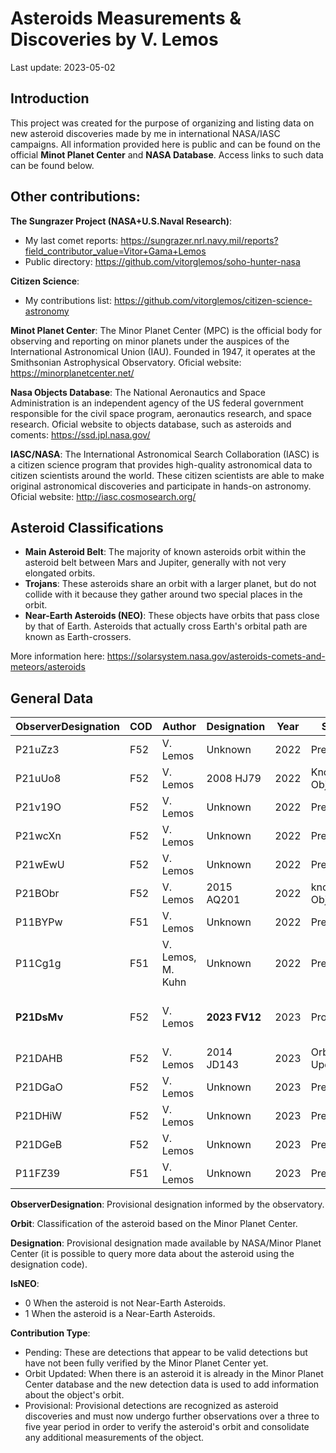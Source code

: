 # Asteroids Measurements & Discoveries by V. Lemos
Last update: 2023-05-02

## Introduction 
This project was created for the purpose of organizing and listing data on new asteroid discoveries made by me in international NASA/IASC campaigns. All information provided here is public and can be found on the official **Minot Planet Center** and **NASA Database**. Access links to such data can be found below.

## Other contributions:
**The Sungrazer Project (NASA+U.S.Naval Research)**: 
- My last comet reports: https://sungrazer.nrl.navy.mil/reports?field_contributor_value=Vitor+Gama+Lemos
- Public directory: https://github.com/vitorglemos/soho-hunter-nasa

**Citizen Science**: 
- My contributions list: https://github.com/vitorglemos/citizen-science-astronomy

**Minot Planet Center**: The Minor Planet Center (MPC) is the official body for observing and reporting on minor planets under the auspices of the International Astronomical Union (IAU). Founded in 1947, it operates at the Smithsonian Astrophysical Observatory. Oficial website: https://minorplanetcenter.net/ 

**Nasa Objects Database**: The National Aeronautics and Space Administration is an independent agency of the US federal government responsible for the civil space program, aeronautics research, and space research. Oficial website to objects database, such as asteroids and coments: https://ssd.jpl.nasa.gov/

**IASC/NASA**: The International Astronomical Search Collaboration (IASC) is a citizen science program that provides high-quality astronomical data to citizen scientists around the world. These citizen scientists are able to make original astronomical discoveries and participate in hands-on astronomy.  Oficial website: http://iasc.cosmosearch.org/

## Asteroid Classifications
- **Main Asteroid Belt**: The majority of known asteroids orbit within the asteroid belt between Mars and Jupiter, generally with not very elongated orbits. 
- **Trojans**: These asteroids share an orbit with a larger planet, but do not collide with it because they gather around two special places in the orbit.
- **Near-Earth Asteroids (NEO)**: These objects have orbits that pass close by that of Earth. Asteroids that actually cross Earth's orbital path are known as Earth-crossers.

More information here: https://solarsystem.nasa.gov/asteroids-comets-and-meteors/asteroids

## General Data

| ObserverDesignation | COD |Author | Designation | Year | Status | Campaign | CampaignMonth| Contribution | ObserverTelescope | Orbit | IsNEO | Link |
| ------------------- | ---| ------ | ---------------------| -----| -------| -------| ------------- | -------------- | --------- | ---------- | ---- | -- |
| P21uZz3 |F52| V. Lemos | Unknown | 2022 | Preliminary | IASC | August | Pending | Pan-STARRS 2 | Unknown | 0 | |
| P21uUo8 |F52| V. Lemos | 2008 HJ79 | 2022 | Known Object | IASC | August | Orbit Updated | Pan-STARRS 2 | Main Belt | 0 | https://ssd.jpl.nasa.gov/tools/sbdb_lookup.html#/?sstr=2008%20HJ79 |
| P21v19O |F52| V. Lemos | Unknown | 2022 | Preliminary | IASC | August | Pending | Pan-STARRS 2 | Unknown | 0 | |
| P21wcXn |F52| V. Lemos | Unknown | 2022 | Preliminary | IASC | September | Pending | Pan-STARRS 2 | Unknown | 0 | |
| P21wEwU |F52| V. Lemos | Unknown | 2022 | Preliminary | IASC | September | Pending | Pan-STARRS 2 | Unknown | 0 | |
| P21BObr	|F52| V. Lemos | 2015 AQ201 | 2022 | known Object | IASC | November | Orbit Updated | Pan-STARRS 2 | Main Belt | 0 | https://ssd.jpl.nasa.gov/tools/sbdb_lookup.html#/?sstr=2015%20AQ201 |
| P11BYPw	|F51| V. Lemos | Unknown | 2022 | Preliminary | IASC | November | Pending | Pan-STARRS 2 | Unknown | 0 | |
| P11Cg1g |F51| V. Lemos, M. Kuhn | Unknown | 2022 | Preliminary | IASC | November | Pending | Pan-STARRS 2 | Unknown | 0 | |
| **P21DsMv** |F52| V. Lemos | **2023 FV12** | 2023 | Provisional | IASC | March | First Discovery (Waiting for confirmation) | Pan-STARRS 2 | Main Belt  | 0 | https://www.minorplanetcenter.net/db_search/show_object?utf8=%E2%9C%93&object_id=2023+FV12 |
| P21DAHB |F52| V. Lemos | 2014 JD143 | 2023 | Orbit Updated | IASC | March | Pending | Pan-STARRS 2 |  Main Belt | 0 | |
| P21DGaO |F52| V. Lemos | Unknown | 2023 | Preliminary | IASC | March | Pending | Pan-STARRS 2 | Unknown | 0 | |
| P21DHiW |F52| V. Lemos | Unknown | 2023 | Preliminary | IASC | March | Pending | Pan-STARRS 2 | Unknown | 0 | |
| P21DGeB |F52| V. Lemos | Unknown | 2023 | Preliminary | IASC | March | Pending | Pan-STARRS 2 | Unknown | 0 | |
| P11FZ39 |F51| V. Lemos | Unknown | 2023 | Preliminary | IASC | June | Pending | Pan-STARRS 2 | Unknown | 0 | |

**ObserverDesignation**: Provisional designation informed by the observatory.

**Orbit**: Classification of the asteroid based on the Minor Planet Center. 

**Designation**: Provisional designation made available by NASA/Minor Planet Center (it is possible to query more data about the asteroid using the designation code).

**IsNEO**: 
- 0 When the asteroid is not Near-Earth Asteroids. 
- 1 When the asteroid is a Near-Earth Asteroids.

**Contribution Type**:
- Pending: These are detections that appear to be valid detections but have not been fully verified by the Minor Planet Center yet.
- Orbit Updated: When there is an asteroid it is already in the Minor Planet Center database and the new detection data is used to add information about the object's orbit.
- Provisional: Provisional detections are recognized as asteroid discoveries and must now undergo further observations over a three to five year period in order to verify the asteroid's orbit and consolidate any additional measurements of the object.

